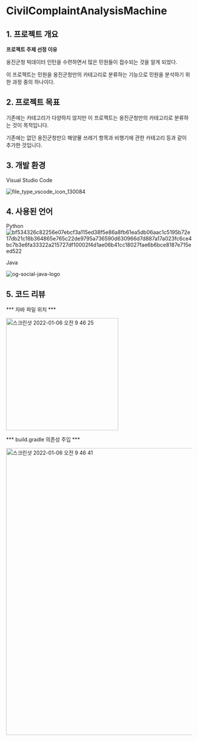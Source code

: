 # CivilComplaintAnalysisMachine
## 1. 프로젝트 개요  
**프로젝트 주제 선정 이유**

옹진군청 빅데이터 인턴을 수련하면서 많은 민원들이 접수되는 것을 알게 되었다.

이 프로젝트는 민원을 옹진군청만의 카테고리로 분류하는 기능으로 민원을 분석하기 위한 과정 중의 하나이다.

## 2. 프로젝트 목표

기존에는 카테고리가 다양하지 않지만 이 프로젝트는 옹진군청만의 카테고리로 분류하는 것이 목적입니다.

기존에는 없던 옹진군청만으 해양물 쓰레기 항목과 비행기에 관한 카테고리 등과 같이 추가한 것입니다.

## 3. 개발 환경

Visual Studio Code

![file_type_vscode_icon_130084](https://user-images.githubusercontent.com/62977669/148309775-42695ae9-2ad0-4c4a-9e04-024bdbc0b16a.png)

## 4. 사용된 언어

Python
![bf534326c82256e07ebcf3a115ed38f5e86a8fb61ea5db06aac1c5195b72e17db21c18b364865e765c22de9795a736590d630966d7d887a17a023fc6ce4bc7b3e6fa33322a215727df10002f4d1ae06b41cc18027fae6b6bce8187e715eed522](https://user-images.githubusercontent.com/62977669/148309905-f7dbb320-8b73-484f-98de-bc5e991ef6f1.png)

Java

![og-social-java-logo](https://user-images.githubusercontent.com/62977669/148309984-d561f395-be9d-4343-9251-992e6dd43565.gif)

## 5. 코드 리뷰

*** 자바 파일 위치 ***

<img width="304" alt="스크린샷 2022-01-06 오전 9 46 25" src="https://user-images.githubusercontent.com/62977669/148310334-73382cc3-9106-49d3-9697-ecd0f64b9626.png">

*** build.gradle 의존성 주입 ***

<img width="777" alt="스크린샷 2022-01-06 오전 9 46 41" src="https://user-images.githubusercontent.com/62977669/148310339-0d03d506-9058-4925-90d4-5c5f0c83db4d.png">
